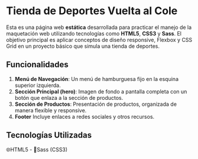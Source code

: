 # Tienda de Deportes Vuelta al Cole

Esta es una página web **estática** desarrollada para practicar el manejo de la maquetación web utilizando tecnologías como **HTML5**, **CSS3** y **Sass**. El objetivo principal es aplicar conceptos de diseño responsive, Flexbox y CSS Grid en un proyecto básico que simula una tienda de deportes.

## Funcionalidades

1. **Menú de Navegación**:
   Un menú de hamburguesa fijo en la esquina superior izquierda.
2. **Sección Principal (hero)**:
   Imagen de fondo a pantalla completa con un botón que enlaza a la sección de productos.
3. **Sección de Productos**:
   Presentación de productos, organizada de manera flexible y responsive.
4. **Footer**
   Incluye enlaces a redes sociales y otros recursos.

## Tecnologías Utilizadas

🌐HTML5 - 🎨Sass (CSS3)
